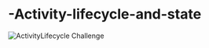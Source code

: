 # -Activity-lifecycle-and-state
![ActivityLifecycle Challenge](https://user-images.githubusercontent.com/50354129/161588505-4e313b2a-e665-483f-9a50-5f84d6c80522.gif)
